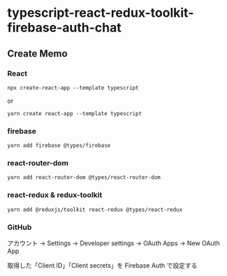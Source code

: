 # typescript-react-redux-toolkit-firebase-auth-chat

## Create Memo

### React

```
npx create-react-app --template typescript
```

or

```
yarn create react-app --template typescript
```

### firebase

```
yarn add firebase @types/firebase
```

### react-router-dom

```
yarn add react-router-dom @types/react-router-dom
```

### react-redux & redux-toolkit

```
yarn add @reduxjs/toolkit react-redux @types/react-redux
```

### GitHub

アカウント -> Settings -> Developer settings -> OAuth Apps -> New OAuth App

取得した「Client ID」「Client secrets」を Firebase Auth で設定する
